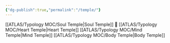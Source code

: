 ```yaml
---
{"dg-publish":true,"permalink":"/temple/"}
---
```



[[ATLAS/Typology MOC/Soul Temple\|Soul Temple]] 🙈
[[ATLAS/Typology MOC/Heart Temple\|Heart Temple]]
[[ATLAS/Typology MOC/Mind Temple\|Mind Temple]]
[[ATLAS/Typology MOC/Body Temple\|Body Temple]]

